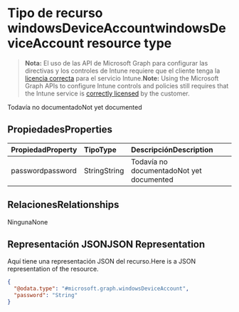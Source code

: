 # <a name="windowsdeviceaccount-resource-type"></a><span data-ttu-id="6b1a4-101">Tipo de recurso windowsDeviceAccount</span><span class="sxs-lookup"><span data-stu-id="6b1a4-101">windowsDeviceAccount resource type</span></span>

> <span data-ttu-id="6b1a4-102">**Nota:** El uso de las API de Microsoft Graph para configurar las directivas y los controles de Intune requiere que el cliente tenga la [licencia correcta](https://go.microsoft.com/fwlink/?linkid=839381) para el servicio Intune.</span><span class="sxs-lookup"><span data-stu-id="6b1a4-102">**Note:** Using the Microsoft Graph APIs to configure Intune controls and policies still requires that the Intune service is [correctly licensed](https://go.microsoft.com/fwlink/?linkid=839381) by the customer.</span></span>

<span data-ttu-id="6b1a4-103">Todavía no documentado</span><span class="sxs-lookup"><span data-stu-id="6b1a4-103">Not yet documented</span></span>
## <a name="properties"></a><span data-ttu-id="6b1a4-104">Propiedades</span><span class="sxs-lookup"><span data-stu-id="6b1a4-104">Properties</span></span>
|<span data-ttu-id="6b1a4-105">Propiedad</span><span class="sxs-lookup"><span data-stu-id="6b1a4-105">Property</span></span>|<span data-ttu-id="6b1a4-106">Tipo</span><span class="sxs-lookup"><span data-stu-id="6b1a4-106">Type</span></span>|<span data-ttu-id="6b1a4-107">Descripción</span><span class="sxs-lookup"><span data-stu-id="6b1a4-107">Description</span></span>|
|:---|:---|:---|
|<span data-ttu-id="6b1a4-108">password</span><span class="sxs-lookup"><span data-stu-id="6b1a4-108">password</span></span>|<span data-ttu-id="6b1a4-109">String</span><span class="sxs-lookup"><span data-stu-id="6b1a4-109">String</span></span>|<span data-ttu-id="6b1a4-110">Todavía no documentado</span><span class="sxs-lookup"><span data-stu-id="6b1a4-110">Not yet documented</span></span>|

## <a name="relationships"></a><span data-ttu-id="6b1a4-111">Relaciones</span><span class="sxs-lookup"><span data-stu-id="6b1a4-111">Relationships</span></span>
<span data-ttu-id="6b1a4-112">Ninguna</span><span class="sxs-lookup"><span data-stu-id="6b1a4-112">None</span></span>
## <a name="json-representation"></a><span data-ttu-id="6b1a4-113">Representación JSON</span><span class="sxs-lookup"><span data-stu-id="6b1a4-113">JSON Representation</span></span>
<span data-ttu-id="6b1a4-114">Aquí tiene una representación JSON del recurso.</span><span class="sxs-lookup"><span data-stu-id="6b1a4-114">Here is a JSON representation of the resource.</span></span>
<!--{
  "blockType": "resource",
  "@odata.type": "microsoft.graph.windowsDeviceAccount"
}-->
``` json
{
  "@odata.type": "#microsoft.graph.windowsDeviceAccount",
  "password": "String"
}
```



